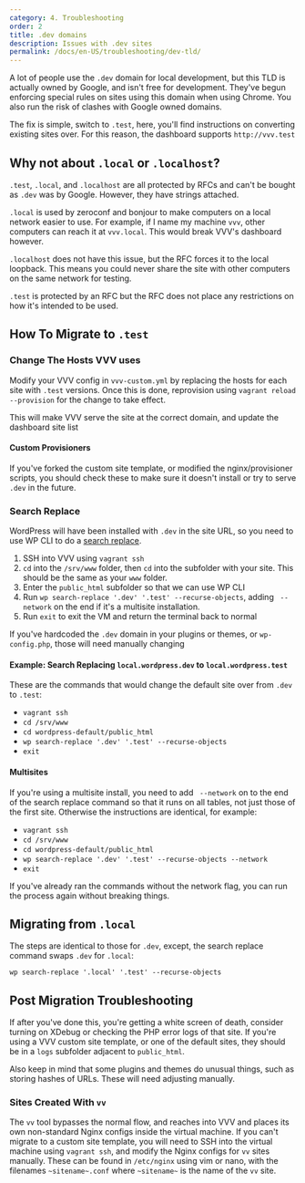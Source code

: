 ```yaml
---
category: 4. Troubleshooting
order: 2
title: .dev domains
description: Issues with .dev sites
permalink: /docs/en-US/troubleshooting/dev-tld/
---
```


A lot of people use the `.dev` domain for local development, but this TLD is actually owned by Google, and isn't free for development. They've begun enforcing special rules on sites using this domain when using Chrome. You also run the risk of clashes with Google owned domains.

The fix is simple, switch to `.test`, here, you'll find instructions on converting existing sites over. For this reason, the dashboard supports `http://vvv.test`

## Why not about `.local` or `.localhost`?

`.test`, `.local`, and `.localhost` are all protected by RFCs and can't be bought as `.dev` was by Google. However, they have strings attached.

`.local` is used by zeroconf and bonjour to make computers on a local network easier to use. For example, if I name my machine `vvv`, other computers can reach it at `vvv.local`. This would break VVV's dashboard however.

`.localhost` does not have this issue, but the RFC forces it to the local loopback. This means you could never share the site with other computers on the same network for testing.

`.test` is protected by an RFC but the RFC does not place any restrictions on how it's intended to be used.

## How To Migrate to `.test`

### Change The Hosts VVV uses

Modify your VVV config in `vvv-custom.yml` by replacing the hosts for each site with `.test` versions. Once this is done, reprovision using `vagrant reload --provision` for the change to take effect.

This will make VVV serve the site at the correct domain, and update the dashboard site list

#### Custom Provisioners

If you've forked the custom site template, or modified the nginx/provisioner scripts, you should check these to make sure it doesn't install or try to serve `.dev` in the future.

### Search Replace

WordPress will have been installed with `.dev` in the site URL, so you need to use WP CLI to do a [search replace](https://developer.wordpress.org/cli/commands/search-replace/).

1. SSH into VVV using `vagrant ssh`
2.  `cd` into the `/srv/www` folder, then `cd` into the subfolder with your site. This should be the same as your `www` folder.
3. Enter the `public_html` subfolder so that we can use WP CLI
4. Run `wp search-replace '.dev' '.test' --recurse-objects`, adding ` --network` on the end if it's a multisite installation.
5. Run `exit` to exit the VM and return the terminal back to normal

If you've hardcoded the `.dev` domain in your plugins or themes, or `wp-config.php`, those will need manually changing

#### Example: Search Replacing `local.wordpress.dev` to `local.wordpress.test`

These are the commands that would change the default site over from `.dev` to `.test`:

 - `vagrant ssh`
 - `cd /srv/www`
 - `cd wordpress-default/public_html`
 - `wp search-replace '.dev' '.test' --recurse-objects`
 - `exit`

#### Multisites

If you're using a multisite install, you need to add ` --network` on to the end of the search replace command so that it runs on all tables, not just those of the first site. Otherwise the instructions are identical, for example:

 - `vagrant ssh`
 - `cd /srv/www`
 - `cd wordpress-default/public_html`
 - `wp search-replace '.dev' '.test' --recurse-objects --network`
 - `exit`

If you've already ran the commands without the network flag, you can run the process again without breaking things.

## Migrating from `.local`

The steps are identical to those for `.dev`, except, the search replace command swaps `.dev` for `.local`:

```
wp search-replace '.local' '.test' --recurse-objects
```

## Post Migration Troubleshooting

If after you've done this, you're getting a white screen of death, consider turning on XDebug or checking the PHP error logs of that site. If you're using a VVV custom site template, or one of the default sites, they should be in a `logs` subfolder adjacent to `public_html`.

Also keep in mind that some plugins and themes do unusual things, such as storing hashes of URLs. These will need adjusting manually.

### Sites Created With `vv`

The `vv` tool bypasses the normal flow, and reaches into VVV and places its own non-standard Nginx configs inside the virtual machine. If you can't migrate to a custom site template, you will need to SSH into the virtual machine using `vagrant ssh`, and modify the Nginx configs for `vv` sites manually. These can be found in `/etc/nginx` using vim or nano, with the filenames `~sitename~.conf` where `~sitename~` is the name of the `vv` site.

